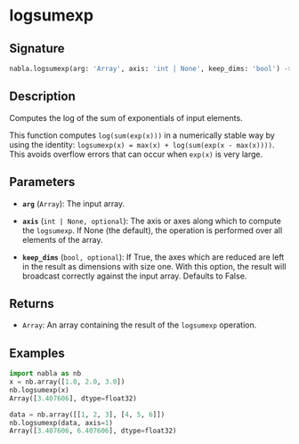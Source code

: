 # logsumexp

## Signature

```python
nabla.logsumexp(arg: 'Array', axis: 'int | None', keep_dims: 'bool') -> 'Array'
```

## Description

Computes the log of the sum of exponentials of input elements.

This function computes `log(sum(exp(x)))` in a numerically stable way by using
the identity: `logsumexp(x) = max(x) + log(sum(exp(x - max(x))))`. This
avoids overflow errors that can occur when `exp(x)` is very large.

## Parameters

- **`arg`** (`Array`): The input array.

- **`axis`** (`int | None, optional`): The axis or axes along which to compute the `logsumexp`. If None (the default), the operation is performed over all elements of the array.

- **`keep_dims`** (`bool, optional`): If True, the axes which are reduced are left in the result as dimensions with size one. With this option, the result will broadcast correctly against the input array. Defaults to False.

## Returns

- `Array`: An array containing the result of the `logsumexp` operation.

## Examples

```python
import nabla as nb
x = nb.array([1.0, 2.0, 3.0])
nb.logsumexp(x)
Array([3.407606], dtype=float32)

data = nb.array([[1, 2, 3], [4, 5, 6]])
nb.logsumexp(data, axis=1)
Array([3.407606, 6.407606], dtype=float32)
```
